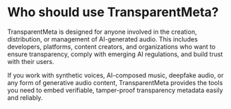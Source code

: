 # Who should use TransparentMeta?

TransparentMeta is designed for anyone involved in the creation, distribution, 
or management of AI-generated audio. This includes developers, platforms, 
content creators, and organizations who want to ensure transparency, 
comply with emerging AI regulations, and build trust with their users.

If you work with synthetic voices, AI-composed music, deepfake audio, or any 
form of generative audio content, TransparentMeta provides the tools you need 
to embed verifiable, tamper-proof transparency metadata easily and reliably.
